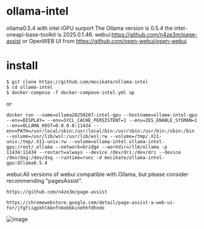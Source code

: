 # ollama-intel
ollama0.5.4 with intel iGPU surport
The Ollama version is 0.5.4 
the intel-oneapi-base-toolkit is 2025.0.1.46.
webui:https://github.com/n4ze3m/page-assist or OpenWEB UI from https://github.com/open-webui/open-webui
# install
```
$ git clone https://github.com/mocikate/ollama-intel
$ cd ollama-intel
$ docker-compose -f docker-compose-intel.yml up 
```
or
```
docker run --name=ollama20250207-intel-gpu --hostname=ollama-intel-gpu  --env=DISPLAY= --env=SYCL_CACHE_PERSISTENT=1 --env=ZES_ENABLE_SYSMAN=1 --env=OLLAMA_HOST=0.0.0.0:11434 --env=PATH=/usr/local/sbin:/usr/local/bin:/usr/sbin:/usr/bin:/sbin:/bin --volume=/usr/lib/wsl:/usr/lib/wsl:rw --volume=/tmp/.X11-unix:/tmp/.X11-unix:rw --volume=ollama-intel_ollama-intel-gpu:/root/.ollama --network=bridge --workdir=/llm/ollama -p 11434:11434 --restart=always --device /dev/dri:/dev/dri --device /dev/dxg:/dev/dxg --runtime=runc -d mocikate/ollama-intel-gpu:Ollama0.5.4
```
webui:All versions of webui compatible with  Ollama, but please consider recommending "pagesAssist". 
```
https://github.com/n4ze3m/page-assist

https://chromewebstore.google.com/detail/page-assist-a-web-ui-for/jfgfiigpkhlkbnfnbobbkinehhfdhndo
```

![image](https://github.com/user-attachments/assets/394ef9c1-a621-48a7-9ad4-1ca3cafe5631)
